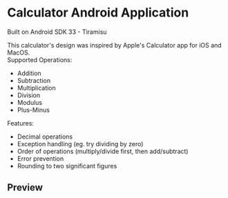 # Calculator Android Application

Built on Android SDK 33 - Tiramisu

This calculator's design was inspired by Apple's Calculator app for iOS and MacOS.   
Supported Operations:  
- Addition
- Subtraction
- Multiplication
- Division
- Modulus
- Plus-Minus

Features:
- Decimal operations
- Exception handling (eg. try dividing by zero)
- Order of operations (multiply/divide first, then add/subtract)
- Error prevention
- Rounding to two significant figures

## Preview
